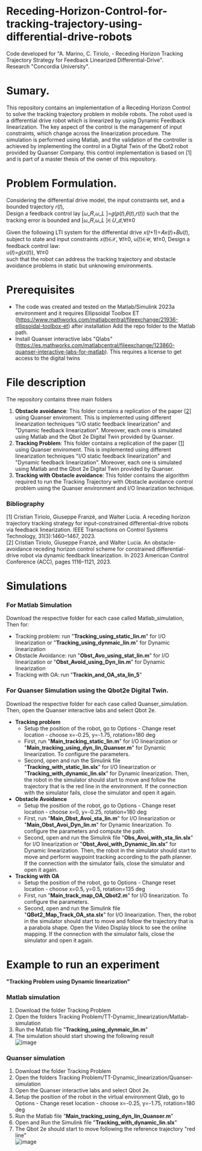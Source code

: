 # Receding-Horizon-Control-for-tracking-trajectory-using-differential-drive-robots

Code developed for "A. Marino, C. Tiriolo, - Receding Horizon Tracking Trajectory Strategy for Feedback Linearized Differential-Drive".  
Research "Concordia University".  

# Sumary.
This repository contains an implementation of a Receding Horizon Control to solve the tracking trajectory problem in mobile robots. The robot used is a differential drive robot which is linearized by using Dynamic Feedback linearization. The key aspect of the control is the management of input constraints, which change across the linearization procedure. The simulation is performed using Matlab, and the validation of the controller is achieved by implementing the control in a Digital Twin of the Qbot2 robot provided by Quanser Company. this control implementation is based on [1] and is part of a master thesis of the owner of this repository.
# Problem Formulation.
Considering the differential drive model, the input constraints set, and a bounded trajectory 𝑟(𝑡),  
Design a feedback control lay [𝜔_𝑅,𝜔_𝐿 ]=𝑔(𝑝(𝑡),𝜃(𝑡),𝑟(𝑡)) such that the tracking error is bounded and [𝜔_𝑅,𝜔_𝐿 ]∈ 𝑈_𝑑,∀𝑡≥0


Given the following LTI system for the differential drive 
𝑥(𝑡+1)=𝐴𝑥(𝑡)+𝐵𝑢(𝑡), 
subject to state and input constraints 
𝑥(𝑡)∈𝒳, ∀𝑡≥0,  u(𝑡)∈𝒰, ∀𝑡≥0, 
Design a feedback control law:  
u(𝑡)=𝑔(𝑥(𝑡)), ∀𝑡≥0  
such that the robot can address the tracking trajectory and obstacle avoidance problems in static but unknowing environments.  
# Prerequisites
- The code was created and tested on the Matlab/Simulink 2023a environment and it requires Ellipsoidal Toolbox ET (https://www.mathworks.com/matlabcentral/fileexchange/21936-ellipsoidal-toolbox-et)
after installation Add the repo folder to the Matlab path.
- Install Quanser interactive labs "Qlabs" (https://es.mathworks.com/matlabcentral/fileexchange/123860-quanser-interactive-labs-for-matlab). This requires a license to get access to the digital twins 
# File description
The repository contains three main folders  
1. **Obstacle avoidance**: This folder contains a replication of the paper [[2](https://ieeexplore.ieee.org/document/10156498)] using Quanser enviroment. This is implemented using different linearization techniques "I/O static feedback linearization" and "Dynamic feedback linearization". Moreover, each one is simulated using Matlab and the Qbot 2e Digital Twin provided by Quanser. 
2. **Tracking Problem**: This folder contains a replication of the paper [[1](https://ieeexplore.ieee.org/document/9956741)] using Quanser enviroment. This is implemented using different linearization techniques "I/O static feedback linearization" and "Dynamic feedback linearization". Moreover, each one is simulated using Matlab and the Qbot 2e Digital Twin provided by Quanser.
3. **Tracking with Obstacle avoidance**: This folder contains the algorithm required to run the Tracking Trajectory with Obstacle avoidance control problem using the Quanser environment and I/O linearization technique.
### Bibliography
[1] Cristian Tiriolo, Giuseppe Franzè, and Walter Lucia. A receding horizon trajectory tracking strategy for input-constrained differential-drive robots via feedback linearization. IEEE Transactions on Control Systems Technology, 31(3):1460–1467, 2023.  
[2] Cristian Tiriolo, Giuseppe Franzè, and Walter Lucia. An obstacle-avoidance receding horizon control scheme for constrained differential-drive robot via dynamic feedback linearization. In 2023 American Control Conference (ACC), pages 1116–1121, 2023.

# Simulations 
### For Matlab Simulation  
Download the respective folder for each case called Matlab_simulation, Then for:
- Tracking problem: run "**Tracking_using_static_lin.m**" for I/O linearization or "**Tracking_using_dynmaic_lin.m**" for Dynamic linearization
- Obstacle Avoidance: run "**Obst_Avo_using_stat_lin.m**" for I/O linearization or "**Obst_Avoid_using_Dyn_lin.m**" for Dynamic linearization
- Tracking with OA: run "**Trackin_and_OA_sta_lin_5**"
### For Quanser Simulation using the Qbot2e Digital Twin.
Download the respective folder for each case called Quanser_simulation. Then, open the Quanser interactive labs and select Qbot 2e.
- **Tracking problem**
  - Setup the position of the robot, go to Options - Change reset location - choose x=-0.25, y=-1.75, rotation=180 deg
  - First, run "**Main_tracking_static_lin.m**" for I/O linearization or "**Main_tracking_using_dyn_lin_Quanser.m**" for Dynamic linearization. To configure the parameters.
  - Second, open and run the Simulink file "**Tracking_with_static_lin.slx**" for I/O linearization or "**Tracking_with_dynamic_lin.slx**" for Dynamic linearization. Then, the robot in the simulator should start to move and follow the trajectory that is the red line in the environment. If the connection with the simulator fails, close the simulator and open it again.
- **Obstacle Avoidance**
  - Setup the position of the robot, go to Options - Change reset location - choose x=0, y=-0.25, rotation=180 deg
  - First, run "**Main_Obst_Avoi_sta_lin.m**" for I/O linearization or "**Main_Obst_Avoi_Dyn_lin.m**" for Dynamic linearization. To configure the parameters and compute the path.
  - Second, open and run the Simulink file "**Obs_Avoi_with_sta_lin.slx**" for I/O linearization or "**Obst_Avoi_with_Dynamic_lin.slx**" for Dynamic linearization. Then, the robot in the simulator should start to move and perform waypoint tracking according to the path planner. If the connection with the simulator fails, close the simulator and open it again.
- **Tracking with OA**
  - Setup the position of the robot, go to Options - Change reset location - choose x=0.5, y=0.5, rotation=135 deg
  - First, run "**Main_track_map_OA_Qbot2.m**" for I/O linearization. To configure the parameters.
  - Second, open and run the Simulink file "**QBot2_Map_Track_OA_sta.slx**" for I/O linearization. Then, the robot in the simulator should start to move and follow the trajectory that is a parabola shape. Open the Video Display block to see the online mapping. If the connection with the simulator fails, close the simulator and open it again.

# Example to run an experiment  
**"Tracking Problem using Dynamic linearization"**
### Matlab simulation 
1. Download the folder Tracking Problem 
2. Open the folders Tracking Problem/TT-Dynamic_linearization/Matlab-simulation
3. Run the Matlab file  "**Tracking_using_dynmaic_lin.m**"
4. The simulation should start showing the following result  
![image](https://github.com/fercho-0109/RHC-Tracking-Trajectory-with-Obstacle-Avoidance/assets/40362695/9da97de6-8f37-4604-bd6f-a36ef1451159)
### Quanser simulation
1. Download the folder Tracking Problem 
2. Open the folders Tracking Problem/TT-Dynamic_linearization/Quanser-simulation
3. Open the Quanser interactive labs and select Qbot 2e.
4. Setup the position of the robot in the virtual environment Qlab, go to Options - Change reset location - choose x=-0.25, y=-1.75, rotation=180 deg
5. Run the Matlab file "**Main_tracking_using_dyn_lin_Quanser.m**"
6. Open and Run the Simulink file "**Tracking_with_dynamic_lin.slx**"
7. The Qbot 2e should start to move following the reference trajectory "red line"  
![image](https://github.com/PreCyseGroup/RHC-Tracking-Trajectory-with-Obstacle-Avoidance/assets/40362695/855b62e5-6ebd-4bf2-a85c-3464a9948a70)







  


